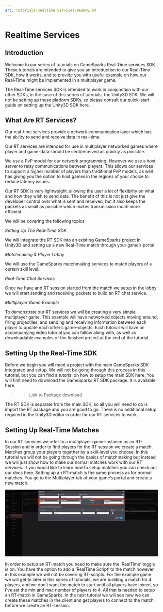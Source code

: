 ```yaml
---
src: Tutorials/Realtime Services/README.md
---
```


# Realtime Services

## Introduction

Welcome to our series of tutorials on GameSparks Real-Time services SDK. These tutorials are intended to give you an introduction to our Real-Time SDK, how it works, and to provide you with useful example on how our Real-Time might be implemented in a multiplayer game.

The Real-Time services SDK is intended to work in conjunction with our other SDKs, in the case of this series of tutorials, the Unity3D SDK.  We will not be setting up these platform SDKs, so please consult our quick-start guide on setting up the Unity3D SDK here.

## What Are RT Services?

Our real-time services provide a network communication layer which has the ability to send and receive data in real-time.

Our RT services are intended for use in multiplayer networked games where player and game-data should be sent/received as quickly as possible.

We use a PvP model for our network programming. However we use a host server to relay communications between players. This allows our services to support a higher number of players than traditional PvP models, as well has giving you the option to host games in the regions of your choice to reduce latency issues.

Our RT SDK is very lightweight, allowing the user a lot of flexibility on what and how they wish to send data. The benefit of this is not just give the developer control over what is sent and received, but it also keeps the packets as small as possible which makes transmission much more efficient.

We will be covering the following topics:

*Setting Up The Real-Time SDK*

We will integrate the RT SDK into an existing GameSparks project in Unity3D and setting up a new Real-Time match through your game’s portal.

*Matchmaking & Player Lobby*

We will use the GameSparks matchmaking services to match players of a certain skill level.

*Real-Time Chat Services*

Once we have and RT session started from the match we setup in the lobby we will start sending and receiving packets to build an RT chat service.

*Multiplayer Game Example*

To demonstrate our RT services we will be creating a very simple multiplayer game. This example will have networked objects moving around, firing projectiles, and sending and receiving information between each player to update each other’s game-objects.
Each tutorial will have an accompanying video tutorial you can follow along with, as well as downloadable examples of the finished project at the end of the tutorial.


## Setting Up the Real-Time SDK
Before we begin you will need a project with the main GameSparks SDK integrated and setup. We will not be going through this process in this tutorial, but you can find a tutorial on how to setup the main SDK here.
You will first need to download the GameSparks RT SDK package. It is available here.

>> Link to Package download

The RT SDK is separate from the main SDK, so all you will need to do is import the RT package and you are good to go. There is no additional setup required in the Unity3D editor in order for our RT services to work.

## Setting Up Real-Time Matches

In our RT services we refer to a multiplayer game-instance as an RT-Session and in order to find players for the RT session we create a match.
Matches group your players together by a skill-level you choose. In this tutorial we will not be going through the basics of matchmaking but instead we will just show how to make our normal matches work with our RT services. If you would like to learn how to setup matches you can check out our docs here.
Setting up an RT-match is the same process as for normal matches. You go to the Multiplayer tab of your game’s portal and create a new match.

![](img/1.png)

In order to setup an RT-match you need to make sure the ‘RealTime’ toggle is on. You have the option to add a  ‘RealTime Script’ to the match however in this example we will not be covering RT-scripts.
For the example game we will get to later in this series of tutorials, we are building a match for 4 players, and we don’t want the match to start until all players have joined, so i've set the min and mac number of players to 4.
All that is needed to setup an RT-match in GameSparks. In the next tutorial we will see how we can create these matches in the client and get players to connect to the match before we create an RT-session.
